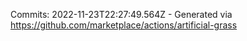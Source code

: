 Commits: 2022-11-23T22:27:49.564Z - Generated via https://github.com/marketplace/actions/artificial-grass
<br>
